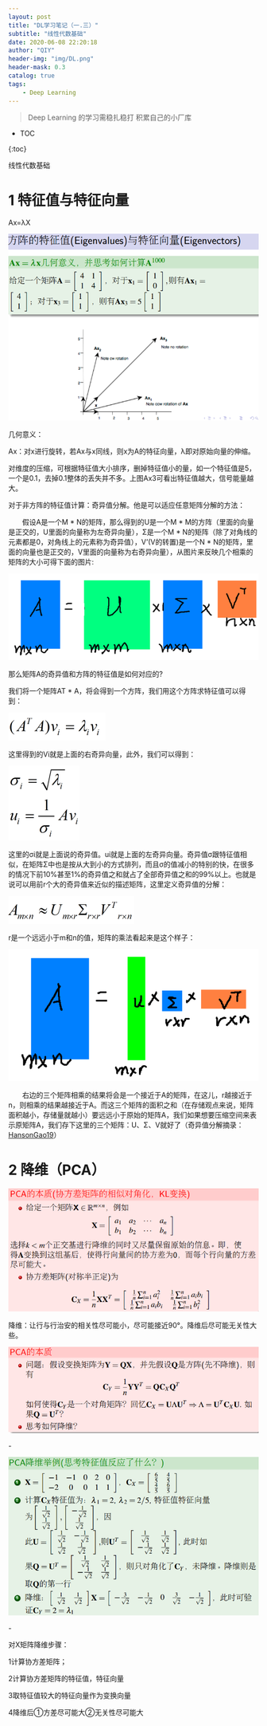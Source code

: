 ```yaml
---
layout: post
title: "DL学习笔记（一.三）"
subtitle: "线性代数基础"
date: 2020-06-08 22:20:18
author: "QIY"
header-img: "img/DL.png"
header-mask: 0.3
catalog: true
tags:
    - Deep Learning
---
```


> Deep Learning 的学习需稳扎稳打 积累自己的小厂库

* TOC

{:toc}

线性代数基础

# 1 特征值与特征向量

Ax=λX

![](/img/in-post/200608_linear/2353828a268c863e0b85ac6fe2c81ba1.png)

几何意义：

Ax：对x进行旋转，若Ax与x同线，则x为A的特征向量，λ即对原始向量的伸缩。

对维度的压缩，可根据特征值大小排序，删掉特征值小的量，如一个特征值是5，一个是0.1，去掉0.1整体的丢失并不多。上图Ax3可看出特征值越大，信号能量越大。

对于非方阵的特征值计算：奇异值分解。他是可以适应任意矩阵分解的方法：

  假设A是一个M \* N的矩阵，那么得到的U是一个M \*
M的方阵（里面的向量是正交的，U里面的向量称为左奇异向量），Σ是一个M \*
N的矩阵（除了对角线的元素都是0，对角线上的元素称为奇异值），V’(V的转置)是一个N
\*
N的矩阵，里面的向量也是正交的，V里面的向量称为右奇异向量），从图片来反映几个相乘的矩阵的大小可得下面的图片:

![](/img/in-post/200608_linear/4fc49c4fe318064c90f94b9ef78c2e87.png)

那么矩阵A的奇异值和方阵的特征值是如何对应的?

我们将一个矩阵AT \* A，将会得到一个方阵，我们用这个方阵求特征值可以得到：

![](/img/in-post/200608_linear/670ad6bda5f3b9279b528c6e643c744a.png)

这里得到的Vi就是上面的右奇异向量，此外，我们可以得到：

![](/img/in-post/200608_linear/306fa58ed9f3569175222afd69741257.png)

这里的σi就是上面说的奇异值。ui就是上面的左奇异向量。奇异值σ跟特征值相似，在矩阵Σ中也是按从大到小的方式排列，而且σ的值减小的特别的快，在很多的情况下前10%甚至1%的奇异值之和就占了全部奇异值之和的99%以上。也就是说可以用前r个大的奇异值来近似的描述矩阵，这里定义奇异值的分解：

![](/img/in-post/200608_linear/28cc90702450ffa9de69355c3e75fa89.png)

r是一个远远小于m和n的值，矩阵的乘法看起来是这个样子：

![](/img/in-post/200608_linear/446f2782983119cfb7a7c7fbb75beaab.png)

  右边的三个矩阵相乘的结果将会是一个接近于A的矩阵，在这儿，r越接近于n，则相乘的结果越接近于A。而这三个矩阵的面积之和（在存储观点来说，矩阵面积越小，存储量就越小）要远远小于原始的矩阵A，我们如果想要压缩空间来表示原矩阵A，我们存下这里的三个矩阵：U、Σ、V就好了（奇异值分解摘录：[HansonGao19](https://blog.csdn.net/u013108511)）

# 2 降维（PCA）

![](/img/in-post/200608_linear/ab1588e22e39bd13013c9b4a23c2981a.png)

降维：让行与行治安的相关性尽可能小，尽可能接近90°。降维后尽可能无关性大些。

![](/img/in-post/200608_linear/c55e0d56a4aa7111ed7349d1a08d6206.png)

\-

![](/img/in-post/200608_linear/d5b979abaca7729f6145b83ed76a2e21.png)

\-

对X矩阵降维步骤：

1计算协方差矩阵；

2计算协方差矩阵的特征值，特征向量

3取特征值较大的特征向量作为变换向量

4降维后①方差尽可能大②无关性尽可能大

